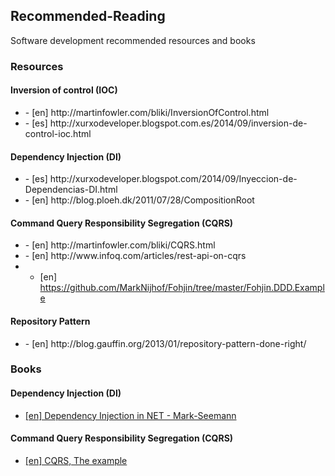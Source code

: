 <article>
<h2>
Recommended-Reading
</h2>
Software development recommended resources and books
<section id="resources">
<h3>
Resources
</h3>
<section>
<h4>
Inversion of control (IOC)
</h4>
<ul>
<li>
	- [en] http://martinfowler.com/bliki/InversionOfControl.html
</li>
<li>
	- [es] http://xurxodeveloper.blogspot.com.es/2014/09/inversion-de-control-ioc.html
</li>
</ul>
</section>

<section>
<h4>
Dependency Injection (DI)
</h4>
<ul>
<li>
	- [es] http://xurxodeveloper.blogspot.com/2014/09/Inyeccion-de-Dependencias-DI.html
</li>
<li>
	- [en] http://blog.ploeh.dk/2011/07/28/CompositionRoot
</li>
</ul>
</section>

<section>
<h4>
Command Query Responsibility Segregation (CQRS)
</h4>
<ul>
<li>
	- [en] http://martinfowler.com/bliki/CQRS.html
</li>
<li>
	- [en] http://www.infoq.com/articles/rest-api-on-cqrs
</li>
<li>
	
- [en] https://github.com/MarkNijhof/Fohjin/tree/master/Fohjin.DDD.Example
</li>
</ul>
</section>

<section>
<h4>
Repository Pattern
</h4>
<ul>
<li>
	- [en] http://blog.gauffin.org/2013/01/repository-pattern-done-right/
</li>
</ul>
</section>
</section>
<section id="books">
<h3>
Books
</h3>
<section>
<h4>
Dependency Injection (DI)
</h4>
<ul>
<li>
	<a href="http://www.amazon.com/Dependency-Injection-NET-Mark-Seemann/dp/1935182501?tag=xurxodeveloper-20">[en] Dependency Injection in NET - Mark-Seemann</a>
</li>
</ul>
</section>
<section>
<h4>
Command Query Responsibility Segregation (CQRS)
</h4>
<ul>
<li>
	<a href="http://www.amazon.com/gp/product/1484102878?tag=xurxodeveloper-20">[en] CQRS, The example</a>
</li>
</ul>
</section>
</section>
</article>
